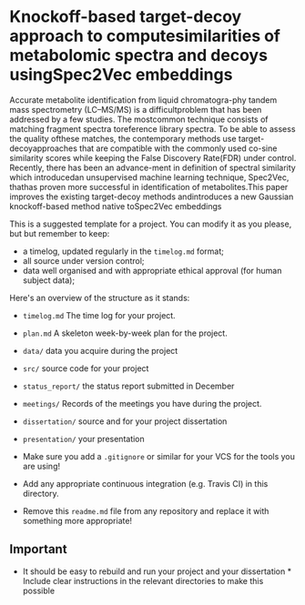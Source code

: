 # Knockoff-based target-decoy approach to computesimilarities of metabolomic spectra and decoys usingSpec2Vec embeddings

Accurate  metabolite  identification  from  liquid  chromatogra-phy  tandem  mass  spectrometry  (LC–MS/MS)  is  a  difficultproblem that has been addressed by a few studies.  The mostcommon technique consists of matching fragment spectra toreference library spectra.  To be able to assess the quality ofthese  matches,  the  contemporary  methods  use  target-decoyapproaches  that  are  compatible  with  the  commonly  used  co-sine similarity scores while keeping the False Discovery Rate(FDR) under control.  Recently, there has been an advance-ment  in  definition  of  spectral  similarity  which  introducedan unsupervised machine learning technique, Spec2Vec, thathas  proven  more  successful  in  identification  of  metabolites.This  paper  improves  the  existing  target-decoy  methods  andintroduces  a  new  Gaussian  knockoff-based  method  native  toSpec2Vec embeddings




This is a suggested template for a project. You can modify it as you please, but
but remember to keep:

* a timelog, updated regularly in the `timelog.md` format;
* all source under version control;
* data well organised and with appropriate ethical approval (for human subject data);

Here's an overview of the structure as it stands:

* `timelog.md` The time log for your project.
* `plan.md` A skeleton week-by-week plan for the project. 
* `data/` data you acquire during the project
* `src/` source code for your project
* `status_report/` the status report submitted in December
* `meetings/` Records of the meetings you have during the project.
* `dissertation/` source and for your project dissertation
* `presentation/` your presentation

* Make sure you add a `.gitignore` or similar for your VCS for the tools you are using!
* Add any appropriate continuous integration (e.g. Travis CI) in this directory.

* Remove this `readme.md` file from any repository and replace it with something more appropriate!

## Important
* It should be easy to rebuild and run your project and your dissertation
        * Include clear instructions in the relevant directories to make this possible
